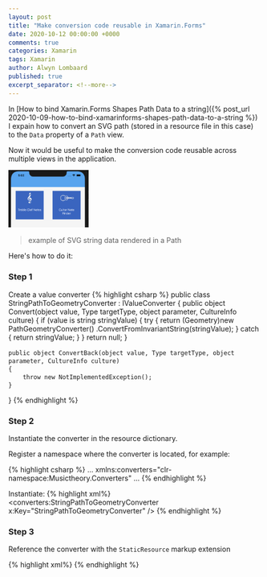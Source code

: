 ```yaml
---
layout: post
title: "Make conversion code reusable in Xamarin.Forms"
date: 2020-10-12 00:00:00 +0000
comments: true
categories: Xamarin
tags: Xamarin
author: Alwyn Lombaard
published: true
excerpt_separator: <!--more-->
---
```


In [How to bind Xamarin.Forms Shapes Path Data to a string]({% post_url 2020-10-09-how-to-bind-xamarinforms-shapes-path-data-to-a-string %}) I expain how to convert an SVG path (stored in a resource file in this case) to the `Data` property of a `Path` view. 

Now it would be useful to make the conversion code reusable across multiple views in the application.

<!--more-->

<a href="/images/pathicons.png" target="_blank"><img src="/images/pathicons.png" alt="Step 1" width="160"/></a>
>example of SVG string data rendered in a Path

Here's how to do it:

### Step 1
Create a value converter
{% highlight csharp %}
public class StringPathToGeometryConverter : IValueConverter
{
    public object Convert(object value, Type targetType, object parameter, CultureInfo culture)
    {
        if (value is string stringValue)
        {
            try
            {
                return (Geometry)new PathGeometryConverter()
                .ConvertFromInvariantString(stringValue);
            }
            catch
            {
                return stringValue;
            }
        }
        return null;
    }

    public object ConvertBack(object value, Type targetType, object parameter, CultureInfo culture)
    {
        throw new NotImplementedException();
    }
}
{% endhighlight %}

### Step 2
Instantiate the converter in the resource dictionary. 

Register a namespace where the converter is located, for example:

{% highlight csharp %}
...
xmlns:converters="clr-namespace:Musictheory.Converters"
...
{% endhighlight %}

Instantiate:
{% highlight xml%}
<ResourceDictionary>
    <converters:StringPathToGeometryConverter
        x:Key="StringPathToGeometryConverter" />
</ResourceDictionary>
{% endhighlight %}

### Step 3
Reference the converter with the `StaticResource` markup extension
    
{% highlight xml%}
<Path
    Data="{Binding IconSvgPath, 
        Converter={StaticResource StringPathToGeometryConverter}}"
    Stroke="White"
    Fill="White"
    StrokeThickness="1"
    Aspect="Uniform"
    VerticalOptions="Center"
    HorizontalOptions="Center"/>
{% endhighlight %}

